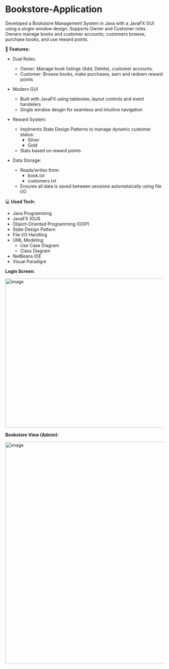 # Bookstore-Application
Developed a Bookstore Management System in Java with a JavaFX GUI using a single-window design. Supports Owner and Customer roles. Owners manage books and customer accounts; customers browse, purchase books, and use reward points.

🚀 **Features:**
- Dual Roles:
    - Owner: Manage book listings (Add, Delete), customer accounts.
    - Customer: Browse books, make purchases, earn and redeem reward points
- Modern GUI
    - Built with JavaFX using tableview, layout controls and event handelers
    - Single window desgin for seamless and intuitive navigation
- Reward System:
    - Implments State Design Patterns to manage dynamic customer status:
        - Silver
        - Gold
    - Stats based on reward points

- Data Storage:
    - Reads/writes from:
        - book.txt
        - customers.txt
    - Ensures all data is saved between sessions automataically using file I/O

💻 **Used Tech:**
- Java Programming
- JavaFX (GUI)
- Object-Oriented Programming (OOP)
- State Design Pattern
- File I/O Handling
- UML Modeling:
  - Use Case Diagram
  - Class Diagram
- NetBeans IDE
- Visual Paradigm



**Login Screen:**

<img width="800" height="474" alt="image" src="https://github.com/user-attachments/assets/930036f5-caf3-47f5-b8f3-ac17dd20108e" />


**Bookstore View (Admin):**

<img width="800" height="705" alt="image" src="https://github.com/user-attachments/assets/3d5b5aa4-331e-452b-8b71-6adddadf128c" />


